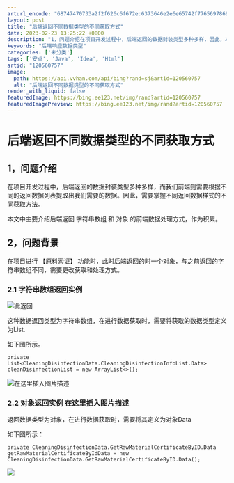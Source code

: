 ```yaml
---
arturl_encode: "68747470733a2f2f626c6f672e:6373646e2e6e65742f77656978696e5f34353230373131332f:61727469636c652f64657461696c732f313230353630373537"
layout: post
title: "后端返回不同数据类型的不同获取方式"
date: 2023-02-23 13:25:22 +0800
description: "1，问题介绍在项目开发过程中，后端返回的数据封装类型多种多样，因此，本文中主要介绍后"
keywords: "后端响应数据类型"
categories: ['未分类']
tags: ['安卓', 'Java', 'Idea', 'Html']
artid: "120560757"
image:
  path: https://api.vvhan.com/api/bing?rand=sj&artid=120560757
  alt: "后端返回不同数据类型的不同获取方式"
render_with_liquid: false
featuredImage: https://bing.ee123.net/img/rand?artid=120560757
featuredImagePreview: https://bing.ee123.net/img/rand?artid=120560757
---
```


# 后端返回不同数据类型的不同获取方式

## 1，问题介绍

在项目开发过程中，后端返回的数据封装类型多种多样，而我们前端则需要根据不同的返回数据列表提取出我们需要的数据。因此，需要掌握不同返回数据样式的不同获取方法。
  
本文中主要介绍后端返回
字符串数组
和
对象
的前端数据处理方式，作为积累。

## 2，问题背景

在项目进行 【原料索证】 功能时，此时后端返回的时一个对象，与之前返回的字符串数组不同，需要更改获取和处理方式。

### 2.1 字符串数组返回实例

![此返回](https://i-blog.csdnimg.cn/blog_migrate/6006ea00062e2a0e2d039373f78e58cb.png)
  

这种数据返回类型为字符串数组，在进行数据获取时，需要将获取的数据类型定义为List.

如下图所示。

```
private List<CleaningDisinfectionData.CleaningDisinfectionInfoList.Data> cleanDisinfectionList = new ArrayList<>();

```

![在这里插入图片描述](https://i-blog.csdnimg.cn/blog_migrate/7f6f7e026d3bc1ebdaf4063d6cc25d55.png)

### 2.2 对象返回实例 在这里插入图片描述

返回数据类型为对象，在进行数据获取时，需要将其定义为对象Data
  
如下图所示：

```
private CleaningDisinfectionData.GetRawMaterialCertificateByID.Data getRawMaterialCertificateByIdData = new CleaningDisinfectionData.GetRawMaterialCertificateByID.Data();

```

![](https://i-blog.csdnimg.cn/blog_migrate/605970cb2ea83f7a69afd111d685dd0b.png)